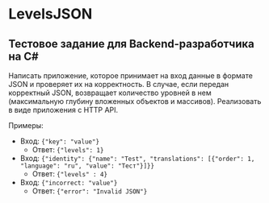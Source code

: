 # LevelsJSON
## Тестовое задание для Backend-разработчика на C#
Написать приложение, которое принимает на вход данные в формате JSON и проверяет их на
корректность. В случае, если передан корректный JSON, возвращает количество уровней в нем
(максимальную глубину вложенных объектов и массивов).
Реализовать в виде приложения с HTTP API.

Примеры:

- Вход: `{"key": "value"}`
  - Ответ: `{"levels": 1}`
- Вход: `{"identity": {"name": "Test", "translations": [{"order": 1, "language": "ru", "value": "Тест"}]}}`
  - Ответ: `{"levels" : 4}`
- Вход: `{"incorrect: "value"}`
  - Ответ: `{"error": "Invalid JSON"}`

